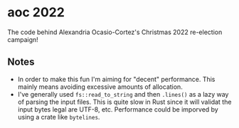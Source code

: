 # aoc 2022

The code behind Alexandria Ocasio-Cortez's Christmas 2022 re-election campaign!

## Notes

- In order to make this fun I'm aiming for "decent" performance. This mainly means avoiding excessive amounts of allocation.
- I've generally used `fs::read_to_string` and then `.lines()` as a lazy way of parsing the input files. This is quite slow in Rust since it will validat the input bytes legal are UTF-8, etc. Performance could be imporved by using a crate like `bytelines`.
